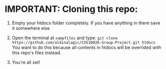 # IMPORTANT: Cloning this repo:

1. Empty your htdocs folder completely. If you have anything in there save it somewhere else

2. Open the terminal at `xampfiles` and type: `git clone https://github.com/aldinalagic/COS10026-Group-Project.git htdocs` You want to do this because all contents in htdocs will be overrided with this repo's files instead.

3. You're all set!